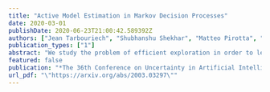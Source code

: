 ```yaml
---
title: "Active Model Estimation in Markov Decision Processes"
date: 2020-03-01
publishDate: 2020-06-23T21:00:42.589392Z
authors: ["Jean Tarbouriech", "Shubhanshu Shekhar", "Matteo Pirotta", "Mohammad Ghavamzadeh", "Alessandro Lazaric"]
publication_types: ["1"]
abstract: "We study the problem of efficient exploration in order to learn an accurate model of an environment, modeled as a Markov decision process (MDP). Efficient exploration in this problem requires the agent to identify the regions in which estimating the model is more difficult and then exploit this knowledge to collect more samples there. In this paper, we formalize this problem, introduce the first algorithm to learn an ϵ-accurate estimate of the dynamics, and provide its sample complexity analysis. While this algorithm enjoys strong guarantees in the large-sample regime, it tends to have a poor performance in early stages of exploration. To address this issue, we propose an algorithm that is based on maximum weighted entropy, a heuristic that stems from common sense and our theoretical analysis. The main idea here is cover the entire state-action space with the weight proportional to the noise in the transitions. Using a number of simple domains with heterogeneous noise in their transitions, we show that our heuristic-based algorithm outperforms both our original algorithm and the maximum entropy algorithm in the small sample regime, while achieving similar asymptotic performance as that of the original algorithm."
featured: false
publication: "*The 36th Conference on Uncertainty in Artificial Intelligence*"
url_pdf: "\"https://arxiv.org/abs/2003.03297\""
---
```


